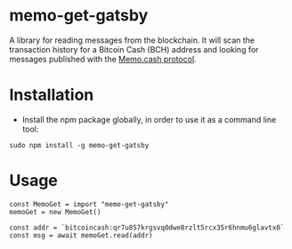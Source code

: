 memo-get-gatsby
===============

A library for reading messages from the blockchain. It will scan the transaction history for a Bitcoin Cash (BCH) address and looking for messages published with the [Memo.cash protocol](https://memo.cash/protocol).

<!-- toc -->
# Installation
- Install the npm package globally, in order to use it as a command line tool:

`sudo npm install -g memo-get-gatsby`

# Usage
```
const MemoGet = import "memo-get-gatsby"
memoGet = new MemoGet()

const addr = `bitcoincash:qr7u857krgsvq0dwe8rzlt5rcx35r6hnmu6glavtx0`
const msg = await memoGet.read(addr)
```
